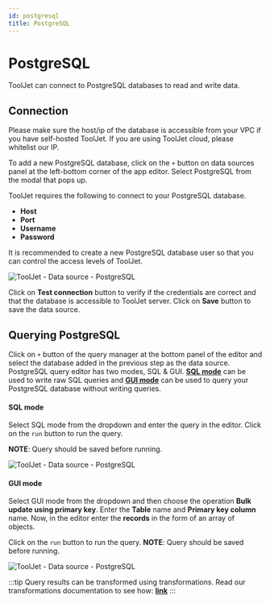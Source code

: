 ```yaml
---
id: postgresql
title: PostgreSQL
---
```


# PostgreSQL

ToolJet can connect to PostgreSQL databases to read and write data. 

## Connection

Please make sure the host/ip of the database is accessible from your VPC if you have self-hosted ToolJet. If you are using ToolJet cloud, please whitelist our IP.

To add a new PostgreSQL database, click on the `+` button on data sources panel at the left-bottom corner of the app editor. Select PostgreSQL from the modal that pops up.

ToolJet requires the following to connect to your PostgreSQL database.

- **Host**
- **Port**
- **Username**
- **Password**

It is recommended to create a new PostgreSQL database user so that you can control the access levels of ToolJet.

<div style={{textAlign: 'center'}}>

![ToolJet - Data source - PostgreSQL](/img/datasource-reference/postgresql/pgconnect.png)

</div>

Click on **Test connection** button to verify if the credentials are correct and that the database is accessible to ToolJet server. Click on **Save** button to save the data source.

## Querying PostgreSQL

Click on `+` button of the query manager at the bottom panel of the editor and select the database added in the previous step as the data source. PostgreSQL query editor has two modes, SQL & GUI. **[SQL mode](/docs/data-sources/postgresql#sql-mode)** can be used to write raw SQL queries and **[GUI mode](/docs/data-sources/postgresql#gui-mode)** can be used to query your PostgreSQL database without writing queries.

#### SQL mode

Select SQL mode from the dropdown and enter the query in the editor. Click on the `run` button to run the query.

**NOTE**: Query should be saved before running.

<div style={{textAlign: 'center'}}>

![ToolJet - Data source - PostgreSQL](/img/datasource-reference/postgresql/pg-sql.png)

</div>

#### GUI mode

Select GUI mode from the dropdown and then choose the operation **Bulk update using primary key**. Enter the **Table** name and **Primary key column** name. Now, in the editor enter the **records** in the form of an array of objects. 

Click on the `run` button to run the query. **NOTE**: Query should be saved before running.

<div style={{textAlign: 'center'}}>

![ToolJet - Data source - PostgreSQL](/img/datasource-reference/postgresql/pg-gui.png)

</div>

:::tip
Query results can be transformed using transformations. Read our transformations documentation to see how: **[link](/docs/tutorial/transformations)**
:::
